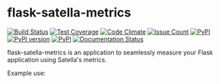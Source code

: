 flask-satella-metrics
=====================
[![Build Status](https://travis-ci.org/piotrmaslanka/flask-flask-satella-metrics-metrics.svg)](https://travis-ci.org/piotrmaslanka/flask-flask-satella-metrics-metrics)
[![Test Coverage](https://api.codeclimate.com/v1/badges/34b392b61482d98ad3f0/test_coverage)](https://codeclimate.com/github/piotrmaslanka/flask-flask-satella-metrics-metrics/test_coverage)
[![Code Climate](https://codeclimate.com/github/piotrmaslanka/flask-flask-satella-metrics-metrics/badges/gpa.svg)](https://codeclimate.com/github/piotrmaslanka/flask-flask-satella-metrics-metrics)
[![Issue Count](https://codeclimate.com/github/piotrmaslanka/flask-flask-satella-metrics-metrics/badges/issue_count.svg)](https://codeclimate.com/github/piotrmaslanka/flask-flask-satella-metrics-metrics)
[![PyPI](https://img.shields.io/pypi/pyversions/flask-flask-satella-metrics-metrics.svg)](https://pypi.python.org/pypi/flask-flask-satella-metrics-metrics)
[![PyPI version](https://badge.fury.io/py/flask-flask-satella-metrics-metrics.svg)](https://badge.fury.io/py/flask-flask-satella-metrics-metrics)
[![PyPI](https://img.shields.io/pypi/implementation/flask-flask-satella-metrics-metrics.svg)](https://pypi.python.org/pypi/flask-flask-satella-metrics-metrics)
[![Documentation Status](https://readthedocs.org/projects/flask-flask-satella-metrics-metrics/badge/?version=latest)](http://flask-flask-satella-metrics-metrics.readthedocs.io/en/latest/?badge=latest)

flask-satella-metrics is an application to seamlessly measure your Flask application using Satella's metrics.

Example use:

```python

```